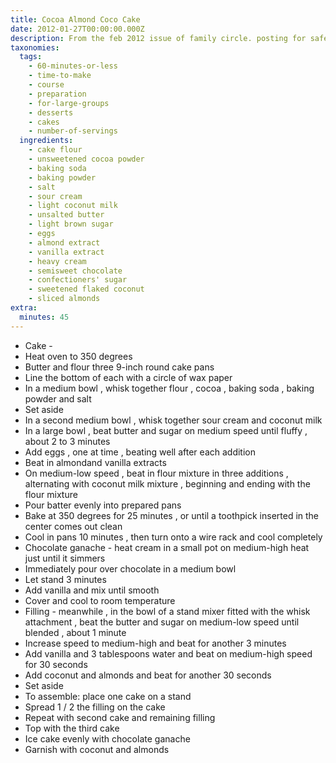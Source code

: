 ```yaml
---
title: Cocoa Almond Coco Cake
date: 2012-01-27T00:00:00.000Z
description: From the feb 2012 issue of family circle. posting for safe keeping.
taxonomies:
  tags:
    - 60-minutes-or-less
    - time-to-make
    - course
    - preparation
    - for-large-groups
    - desserts
    - cakes
    - number-of-servings
  ingredients:
    - cake flour
    - unsweetened cocoa powder
    - baking soda
    - baking powder
    - salt
    - sour cream
    - light coconut milk
    - unsalted butter
    - light brown sugar
    - eggs
    - almond extract
    - vanilla extract
    - heavy cream
    - semisweet chocolate
    - confectioners' sugar
    - sweetened flaked coconut
    - sliced almonds
extra:
  minutes: 45
---
```

 - Cake -
 - Heat oven to 350 degrees
 - Butter and flour three 9-inch round cake pans
 - Line the bottom of each with a circle of wax paper
 - In a medium bowl , whisk together flour , cocoa , baking soda , baking powder and salt
 - Set aside
 - In a second medium bowl , whisk together sour cream and coconut milk
 - In a large bowl , beat butter and sugar on medium speed until fluffy , about 2 to 3 minutes
 - Add eggs , one at time , beating well after each addition
 - Beat in almondand vanilla extracts
 - On medium-low speed , beat in flour mixture in three additions , alternating with coconut milk mixture , beginning and ending with the flour mixture
 - Pour batter evenly into prepared pans
 - Bake at 350 degrees for 25 minutes , or until a toothpick inserted in the center comes out clean
 - Cool in pans 10 minutes , then turn onto a wire rack and cool completely
 - Chocolate ganache - heat cream in a small pot on medium-high heat just until it simmers
 - Immediately pour over chocolate in a medium bowl
 - Let stand 3 minutes
 - Add vanilla and mix until smooth
 - Cover and cool to room temperature
 - Filling - meanwhile , in the bowl of a stand mixer fitted with the whisk attachment , beat the butter and sugar on medium-low speed until blended , about 1 minute
 - Increase speed to medium-high and beat for another 3 minutes
 - Add vanilla and 3 tablespoons water and beat on medium-high speed for 30 seconds
 - Add coconut and almonds and beat for another 30 seconds
 - Set aside
 - To assemble: place one cake on a stand
 - Spread 1 / 2 the filling on the cake
 - Repeat with second cake and remaining filling
 - Top with the third cake
 - Ice cake evenly with chocolate ganache
 - Garnish with coconut and almonds
